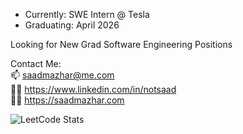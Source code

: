 - Currently: SWE Intern @ Tesla
- Graduating: April 2026

Looking for New Grad Software Engineering Positions

Contact Me: <br>
📫 saadmazhar@me.com  
🧑‍💼 https://www.linkedin.com/in/notsaad  
🧑‍💻 https://saadmazhar.com

![LeetCode Stats](https://leetcard.jacoblin.cool/notsaad?theme=dark&font=Source%20Serif%204)
